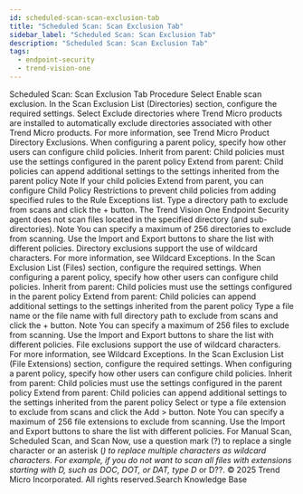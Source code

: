 ```yaml
---
id: scheduled-scan-scan-exclusion-tab
title: "Scheduled Scan: Scan Exclusion Tab"
sidebar_label: "Scheduled Scan: Scan Exclusion Tab"
description: "Scheduled Scan: Scan Exclusion Tab"
tags:
  - endpoint-security
  - trend-vision-one
---
```


 Scheduled Scan: Scan Exclusion Tab Procedure Select Enable scan exclusion. In the Scan Exclusion List (Directories) section, configure the required settings. Select Exclude directories where Trend Micro products are installed to automatically exclude directories associated with other Trend Micro products. For more information, see Trend Micro Product Directory Exclusions. When configuring a parent policy, specify how other users can configure child policies. Inherit from parent: Child policies must use the settings configured in the parent policy Extend from parent: Child policies can append additional settings to the settings inherited from the parent policy Note If your child policies Extend from parent, you can configure Child Policy Restrictions to prevent child policies from adding specified rules to the Rule Exceptions list. Type a directory path to exclude from scans and click the + button. The Trend Vision One Endpoint Security agent does not scan files located in the specified directory (and sub-directories). Note You can specify a maximum of 256 directories to exclude from scanning. Use the Import and Export buttons to share the list with different policies. Directory exclusions support the use of wildcard characters. For more information, see Wildcard Exceptions. In the Scan Exclusion List (Files) section, configure the required settings. When configuring a parent policy, specify how other users can configure child policies. Inherit from parent: Child policies must use the settings configured in the parent policy Extend from parent: Child policies can append additional settings to the settings inherited from the parent policy Type a file name or the file name with full directory path to exclude from scans and click the + button. Note You can specify a maximum of 256 files to exclude from scanning. Use the Import and Export buttons to share the list with different policies. File exclusions support the use of wildcard characters. For more information, see Wildcard Exceptions. In the Scan Exclusion List (File Extensions) section, configure the required settings. When configuring a parent policy, specify how other users can configure child policies. Inherit from parent: Child policies must use the settings configured in the parent policy Extend from parent: Child policies can append additional settings to the settings inherited from the parent policy Select or type a file extension to exclude from scans and click the Add > button. Note You can specify a maximum of 256 file extensions to exclude from scanning. Use the Import and Export buttons to share the list with different policies. For Manual Scan, Scheduled Scan, and Scan Now, use a question mark (?) to replace a single character or an asterisk (*) to replace multiple characters as wildcard characters. For example, if you do not want to scan all files with extensions starting with D, such as DOC, DOT, or DAT, type D* or D??. © 2025 Trend Micro Incorporated. All rights reserved.Search Knowledge Base